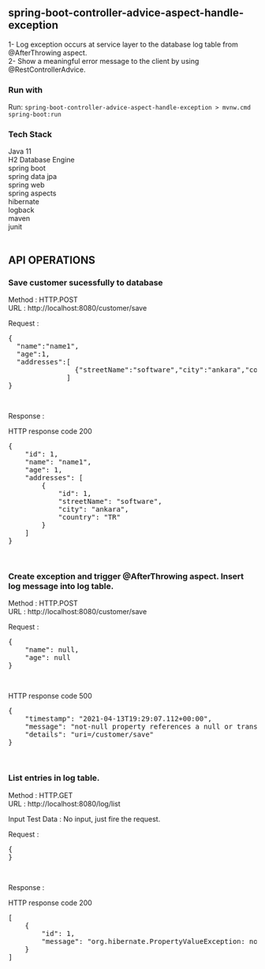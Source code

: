 ## spring-boot-controller-advice-aspect-handle-exception

1- Log exception occurs at service layer to the database log table from @AfterThrowing aspect.<br/>
2- Show a meaningful error message to the client by using @RestControllerAdvice.<br/>

### Run with
 Run: `spring-boot-controller-advice-aspect-handle-exception > mvnw.cmd spring-boot:run`
 
### Tech Stack
Java 11 <br/>
H2 Database Engine <br/>
spring boot <br/>
spring data jpa <br/>
spring web <br/>
spring aspects <br/>
hibernate <br/>
logback <br/>
maven <br/>
junit <br/>
<br/>

## API OPERATIONS
### Save customer sucessfully to database

Method : HTTP.POST <br/>
URL : http://localhost:8080/customer/save <br/>

Request : 
<pre>
{ 
  "name":"name1",
  "age":1,
  "addresses":[
                {"streetName":"software","city":"ankara","country":"TR"}
              ]
}
</pre><br/>


Response : 

HTTP response code 200 <br/>
<pre>
{
    "id": 1,
    "name": "name1",
    "age": 1,
    "addresses": [
        {
            "id": 1,
            "streetName": "software",
            "city": "ankara",
            "country": "TR"
        }
    ]
}
</pre><br/>

### Create exception and trigger @AfterThrowing aspect. Insert log message into log table. 

Method : HTTP.POST <br/>
URL : http://localhost:8080/customer/save <br/>

Request : 
<pre>
{
    "name": null,
    "age": null
}
</pre><br/>

HTTP response code 500 <br/>
<pre>
{
    "timestamp": "2021-04-13T19:29:07.112+00:00",
    "message": "not-null property references a null or transient value : com.company.customerinfo.model.Customer.age; nested exception is org.hibernate.PropertyValueException:   not-null property references a null or transient value : com.company.customerinfo.model.Customer.age",
    "details": "uri=/customer/save"
}
</pre><br/>

### List entries in log table.

Method : HTTP.GET <br/>
URL : http://localhost:8080/log/list <br/>

Input Test Data : No input, just fire the request. <br/>

Request : 
<pre>
{
}
</pre><br/>

Response : 

HTTP response code 200 <br/>
<pre>
[
    {
        "id": 1,
        "message": "org.hibernate.PropertyValueException: not-null property references a null or transient value : com.company.customerinfo.model.Customer.age"
    }
]
</pre><br/>

